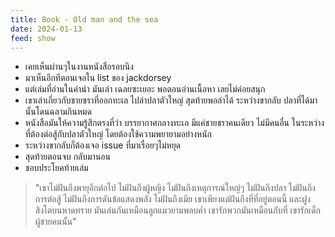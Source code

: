 ```yaml
---
title: Book - Old man and the sea
date: 2024-01-13
feed: show
---
```

- เคยเห็นผ่านๆในงานหนังสือรอบนึง
- มาเห็นอีกทีตอนเจอใน list ของ jackdorsey
- แต่เล่มที่อ่านในคำนำ มันเล่า เฉลยซะเยอะ พอตอนอ่านเนื้อหา เลยไม่ค่อยสนุก
- เขาเล่าเกี่ยวกับชายชราที่ออกทะเล ไปล่าปลาตัวใหญ่ สุดท้ายพอล่าได้ ระหว่างขากลับ ปลาที่ได้มานั้นโดนฉลามกินหมด
- หนังสือมันให้ความรู้สึกตรงที่ว่า บรรยากาศกลางทะเล มีแค่ชายชราคนเดียว ไม่มีคนอื่น ในระหว่างที่ต้องต่อสู้กับปลาตัวใหญ่ โดยต้องใช้ความพยายามอย่างหนัก
- ระหว่างขากลับก็ต้องเจอ issue ที่มาเรื่อยๆไม่หยุด
- สุดท้ายตอนจบ กลับมานอน
- ชอบประโยคท้ายเล่ม 
> 	 "เขาไม่ฝันถึงพายุอีกต่อไป
> 	 ไม่ฝันถึงผู้หญิง ไม่ฝันถึงเหตุการณ์ใหญ่ๆ
> 	 ไม่ฝันถึงปลา ไม่ฝันถึงการต่อสู้
> 	 ไม่ฝันถึงการดันข้อแสดงพลัง ไม่ฝันถึงเมีย
> 	 เขาเพียงแต่ฝันถึงที่ที่อยู่ตอนนี้
> 	 และฝูงสิงโตบนหาดทราย
> 	 มันเล่นกันเหมือนลูกแมวยามพลบค่ำ
> 	 เขารักพวกมันเหมือนกับที่
> 	 เขารักเด็กผู้ชายคนนั้น"
 